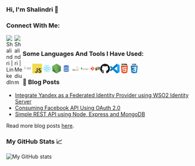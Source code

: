 ### Hi, I'm Shalindri 👋

### Connect With Me:

[<img align="left" alt="Shalindri | LinkedIn" width="22px" src="https://www.vectorlogo.zone/logos/linkedin/linkedin-icon.svg" />][linkedin]
[<img align="left" alt="Shalindri | Medium" width="22px" src="https://www.vectorlogo.zone/logos/medium/medium-tile.svg" />][medium]

<br />

### Some Languages And Tools I Have Used:

<img align="left" alt="Java" width="26px" src="https://raw.githubusercontent.com/github/explore/80688e429a7d4ef2fca1e82350fe8e3517d3494d/topics/java/java.png" />
<img align="left" alt="JavaScript" width="26px" src="https://raw.githubusercontent.com/github/explore/80688e429a7d4ef2fca1e82350fe8e3517d3494d/topics/javascript/javascript.png" />
<img align="left" alt="React" width="26px" src="https://raw.githubusercontent.com/github/explore/80688e429a7d4ef2fca1e82350fe8e3517d3494d/topics/react/react.png" />
<img align="left" alt="Node.js" width="26px" src="https://raw.githubusercontent.com/github/explore/80688e429a7d4ef2fca1e82350fe8e3517d3494d/topics/nodejs/nodejs.png" />
<img align="left" alt="SQL" width="26px" src="https://raw.githubusercontent.com/github/explore/80688e429a7d4ef2fca1e82350fe8e3517d3494d/topics/sql/sql.png" />
<img align="left" alt="MySQL" width="26px" src="https://raw.githubusercontent.com/github/explore/80688e429a7d4ef2fca1e82350fe8e3517d3494d/topics/mysql/mysql.png" />
<img align="left" alt="MongoDB" width="26px" src="https://raw.githubusercontent.com/github/explore/80688e429a7d4ef2fca1e82350fe8e3517d3494d/topics/mongodb/mongodb.png" />
<img align="left" alt="Git" width="26px" src="https://raw.githubusercontent.com/github/explore/80688e429a7d4ef2fca1e82350fe8e3517d3494d/topics/git/git.png" />
<img align="left" alt="GitHub" width="26px" src="https://raw.githubusercontent.com/github/explore/78df643247d429f6cc873026c0622819ad797942/topics/github/github.png" />
<img align="left" alt="Visual Studio Code" width="26px" src="https://raw.githubusercontent.com/github/explore/80688e429a7d4ef2fca1e82350fe8e3517d3494d/topics/visual-studio-code/visual-studio-code.png" />
<img align="left" alt="HTML5" width="26px" src="https://raw.githubusercontent.com/github/explore/80688e429a7d4ef2fca1e82350fe8e3517d3494d/topics/html/html.png" />
<img align="left" alt="CSS3" width="26px" src="https://raw.githubusercontent.com/github/explore/80688e429a7d4ef2fca1e82350fe8e3517d3494d/topics/css/css.png" />

<br />

### :memo: Blog Posts

<!-- BLOG-POST-LIST:START -->
- [Integrate Yandex as a Federated Identity Provider using WSO2 Identity Server](https://shalindri.medium.com/configure-login-with-yandex-using-wso2-identity-server-bf50ec88cdfb)
- [Consuming Facebook API Using OAuth 2.0](https://shalindri.medium.com/consuming-facebook-api-using-oauth-2-0-dfded56fe16)
- [Simple REST API using Node, Express and MongoDB](https://shalindri.medium.com/simple-rest-api-using-node-express-and-mongodb-b3060d0d330e)

<!-- BLOG-POST-LIST:END -->

<p>Read more blog posts <a href="https://shalindri.medium.com">here</a>.</p>

### My GitHub Stats 📈 

![My GitHub stats](https://github-readme-stats-shalindri.vercel.app/api?username=shalindri&show_icons=true&count_private=true&fetch_all_commits=true&include_all_commits=true)


[linkedin]:https://www.linkedin.com/in/shalindri
[medium]:https://shalindri.medium.com
